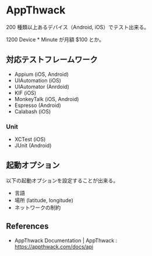 AppThwack
===

200 種類以上あるデバイス（Android, iOS）でテスト出来る。

1200 Device * Minute が月額 $100 とか。

対応テストフレームワーク
---

- Appium (iOS, Android)
- UIAutomation (iOS)
- UIAutomator (Anrdoid)
- KIF (iOS)
- MonkeyTalk (iOS, Android)
- Espresso (Android)
- Calabash (iOS)

### Unit

- XCTest (iOS)
- JUnit (Android)

起動オプション
---

以下の起動オプションを設定することが出来る。

* 言語
* 場所 (latitude, longitude)
* ネットワークの制約

References
---

- AppThwack Documentation | AppThwack : https://appthwack.com/docs/api
